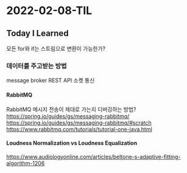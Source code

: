 # 2022-02-08-TIL

## Today I Learned

모든 for와 if는 스트림으로 변환이 가능한가?

### 데이터를 주고받는 방법
message broker
REST API
소켓 통신

#### RabbitMQ
RabbitMQ 메시지 전송이 제대로 가는지 디버깅하는 방법?
https://spring.io/guides/gs/messaging-rabbitmq/
https://spring.io/guides/gs/messaging-rabbitmq/#scratch
https://www.rabbitmq.com/tutorials/tutorial-one-java.html

#### Loudness Normalization vs Loudness Equalization
https://www.audiologyonline.com/articles/beltone-s-adaptive-fitting-algorithm-1206


